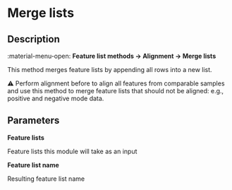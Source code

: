 # **Merge lists**

## **Description**

:material-menu-open: **Feature list methods → Alignment → Merge lists**

This method merges feature lists by appending all rows into a new list. 

:warning: Perform alignment before to align all features from comparable samples and use this method to merge feature lists that should not be aligned: e.g., positive and negative mode data.

## **Parameters**

**Feature lists**

Feature lists this module will take as an input

**Feature list name**

Resulting feature list name